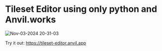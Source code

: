 # Tileset Editor using only python and Anvil.works

![Nov-03-2024 20-31-03](https://github.com/user-attachments/assets/6ee61e17-c1bd-47f8-af5c-18c8aac452bd)


Try it out: https://tileset-editor.anvil.app

